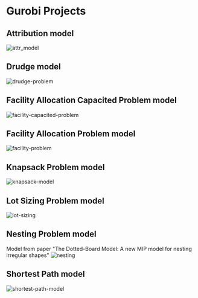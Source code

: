   # Gurobi Projects

  ## Attribution model
  ![attr_model](https://user-images.githubusercontent.com/45375544/66015528-49c89980-e4a9-11e9-9762-b9cda323962a.png)

  ## Drudge model
  ![drudge-problem](https://user-images.githubusercontent.com/45375544/66076228-b7210c80-e533-11e9-822d-558e92a04a2d.png)


  ## Facility Allocation Capacited Problem model
  ![facility-capacited-problem](https://user-images.githubusercontent.com/45375544/66075499-23027580-e532-11e9-9be1-b80324e178cf.png)

  ## Facility Allocation Problem model
  ![facility-problem](https://user-images.githubusercontent.com/45375544/66075606-61983000-e532-11e9-8550-20e9f98ba4d1.png)

  ## Knapsack Problem model
  ![knapsack-model](https://user-images.githubusercontent.com/45375544/66076416-27c82900-e534-11e9-8a0c-208a81129472.png)

  ## Lot Sizing Problem model
  ![lot-sizing](https://user-images.githubusercontent.com/45375544/66485930-0610f980-ea80-11e9-9f53-190bccd597ca.png)

  ## Nesting Problem model
  Model from paper "The Dotted-Board Model: A new MIP model for nesting
  irregular shapes"
  ![nesting](https://user-images.githubusercontent.com/45375544/66015841-8c3ea600-e4aa-11e9-8c09-7e19cca94110.png)

  ## Shortest Path model
![shortest-path-model](https://user-images.githubusercontent.com/45375544/66710255-0abd0280-ed4b-11e9-83d2-9ec7142a6c20.png)

